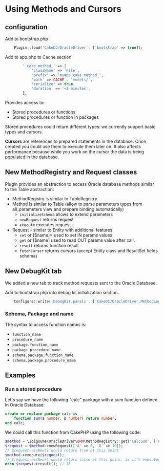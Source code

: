 # Using Methods and Cursors

## configuration

Add to bootstrap.php
```php
	Plugin::load('CakeDC/OracleDriver', ['bootstrap' => true]);
```

Add to app.php to Cache section
```php
        '_cake_method_' => [
            'className' => 'File',
            'prefix' => 'myapp_cake_method_',
            'path' => CACHE . 'models/',
            'serialize' => true,
            'duration' => '+2 minutes',
        ],
```

Provides access to:
- Stored procedures or functions
- Stored procedures or function in packages

Stored procedures could return different types: we currently support basic
types and cursors.

**Cursors** are references to prepared statements in the database. Once created you could use them to execute them
later on. It also affects performance because while you work on the cursor the data is being populated in the
database.

## New MethodRegistry and Request classes
Plugin provides an abstraction to access Oracle database methods similar to the Table abstraction:
- MethodRegistry is similar to TableRegistry
- Method is similar to Table (allow to parse parameters types from all_parameters view and prepare binding automatically)
  - `initializeSchema` allows to extend parameters
  - `newRequest` returns request
  - `execute` executes request.
- Request - similar to Entity with additional features
  - `set` or [$name]= used to set IN params values
  - `get` or [$name] used to read OUT params value after call.
  - `result` returns function result
  - `fetchCursor` returns cursors (accept Entity class and ResultSet fields schema)

## New DebugKit tab
We added a new tab to track method requests sent to the Oracle Database.

Add to bootstrap.php into debug kit initialization section.

```php
    Configure::write('DebugKit.panels', ['CakeDC/OracleDriver.MethodLog']);
```

### Schema, Package and name

The syntax to access function names is:

- `function_name`
- `procedure_name`
- `package.function_name`
- `package.procedure_name`
- `schema.package.function_name`
- `schema.package.procedure_name`

## Examples
### Run a stored procedure

Let's say we have the following "calc" package with a sum function defined in Oracle Database:

```sql
create or replace package calc is
    function sum(a number, b number) return number;
end calc;
```

We could call this function from CakePHP using the following code:

```php
$method = \Ioigoume\OracleDriver\ORM\MethodRegistry::get('CalcSum', ['method' => 'CALC.SUM']);
$request = $method->newRequest(['A' => 5, 'B' => 10]);
// $request->isNew() would return true at this point
$method->execute($request);
// $request->isNew() would return false at this point, as it's executed already
echo $request->result(); // 15
```
